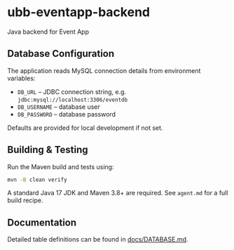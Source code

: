 # ubb-eventapp-backend
Java backend for Event App

## Database Configuration
The application reads MySQL connection details from environment variables:

- `DB_URL` – JDBC connection string, e.g. `jdbc:mysql://localhost:3306/eventdb`
- `DB_USERNAME` – database user
- `DB_PASSWORD` – database password

Defaults are provided for local development if not set.

## Building & Testing
Run the Maven build and tests using:

```bash
mvn -B clean verify
```

A standard Java 17 JDK and Maven 3.8+ are required. See `agent.md` for a full build recipe.

## Documentation
Detailed table definitions can be found in [docs/DATABASE.md](docs/DATABASE.md).
